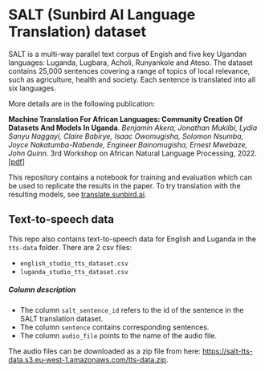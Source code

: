 # SALT (Sunbird AI Language Translation) dataset
SALT is a multi-way parallel text corpus of Engish and five key Ugandan languages: Luganda, Lugbara, Acholi, Runyankole and Ateso. The dataset contains 25,000 sentences covering a range of topics of local relevance, such as agriculture, health and society. Each sentence is translated into all six languages.

More details are in the following publication:

**Machine Translation For African Languages: Community Creation Of Datasets And Models In Uganda**. *Benjamin Akera, Jonathan Mukiibi, Lydia Sanyu Naggayi, Claire Babirye, Isaac Owomugisha, Solomon Nsumba, Joyce Nakatumba-Nabende, Engineer Bainomugisha, Ernest Mwebaze, John Quinn*. 3rd Workshop on African Natural Language Processing, 2022. \[[pdf](https://openreview.net/pdf?id=BK-z5qzEU-9)\]

This repository contains a notebook for training and evaluation which can be used to replicate the results in the paper. To try translation with the resulting models, see [translate.sunbird.ai](http://translate.sunbird.ai).


## Text-to-speech data
This repo also contains text-to-speech data for English and Luganda in the `tts-data` folder. There are 2 csv files:
- `english_studio_tts_dataset.csv`
- `luganda_studio_tts_dataset.csv`

##### Column description
- The column `salt_sentence_id` refers to the id of the sentence in the SALT translation dataset.
- The column `sentence` contains corresponding sentences.
- The column `audio_file` points to the name of the audio file.

The audio files can be downloaded as a zip file from here: https://salt-tts-data.s3.eu-west-1.amazonaws.com/tts-data.zip.

